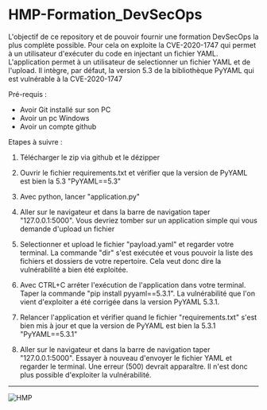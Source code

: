 # HMP-Formation_DevSecOps

L'objectif de ce repository et de pouvoir fournir une formation DevSecOps la plus complète possible. Pour cela on exploite la CVE-2020-1747 qui permet à un utilisateur d'exécuter du code en injectant un fichier YAML.
L'application permet à un utilisateur de selectionner un fichier YAML et de l'upload. Il intègre, par défaut, la version 5.3 de la bibliothèque PyYAML qui est vulnérable à la CVE-2020-1747

Pré-requis :
- Avoir Git installé sur son PC
- Avoir un pc Windows
- Avoir un compte github

Etapes à suivre :

1) Télécharger le zip via github et le dézipper

2) Ouvrir le fichier requirements.txt et vérifier que la version de PyYAML est bien la 5.3 "PyYAML==5.3"

3) Avec python, lancer "application.py"

4) Aller sur le navigateur et dans la barre de navigation taper "127.0.0.1:5000". Vous devriez tomber sur un application simple qui vous demande d'upload un fichier

5) Selectionner et upload le fichier "payload.yaml" et regarder votre terminal. La commande "dir" s'est exécutée et vous pouvoir la liste des fichiers et dossiers de votre repertoire. Cela veut donc dire la vulnérabilité a bien été exploitée.

6) Avec CTRL+C arréter l'exécution de l'application dans votre terminal. Taper la commande "pip install pyyaml==5.3.1". La vulnérabilité que l'on vient d'exploiter a été corrigée dans la version PyYAML 5.3.1.

7) Relancer l'application et vérifier quand le fichier "requirements.txt" s'est bien mis à jour et que la version de PyYAML est bien la 5.3.1 "PyYAML==5.3.1"

8) Aller sur le navigateur et dans la barre de navigation taper "127.0.0.1:5000". Essayer à nouveau d'envoyer le fichier YAML et regarder le terminal. Une erreur (500) devrait apparaître. Il n'est donc plus possible d'exploiter la vulnérabilité.
   
____________________________________________________________________________________________________________
   ![HMP](https://github.com/user-attachments/assets/e7576c9a-c7bd-4150-aba2-9adee745a976)


